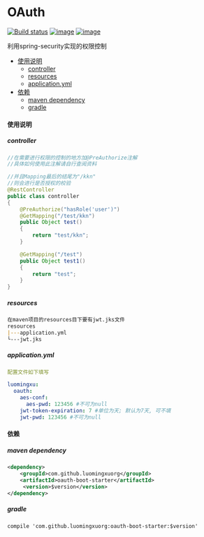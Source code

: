 OAuth
=

[![Build status](https://ci.appveyor.com/api/projects/status/9c5lpay7diqx3mj5?svg=true)](https://ci.appveyor.com/project/LuomingXu/oauth)
[![image](https://img.shields.io/badge/maven-v0.0.2-blue.svg)](https://search.maven.org/search?q=g:com.github.luomingxuorg)
[![image](https://img.shields.io/badge/License-Apache__v2-blue.svg)](http://www.apache.org/licenses/LICENSE-2.0)


利用spring-security实现的权限控制


<!-- TOC -->

- [使用说明](#使用说明)
    - [controller](#controller)
    - [resources](#resources)
    - [application.yml](#applicationyml)
- [依赖](#依赖)
    - [maven dependency](#maven-dependency)
    - [gradle](#gradle)

<!-- /TOC -->


#### 使用说明

##### controller

```java
//在需要进行权限的控制的地方加@PreAuthorize注解
//具体如何使用此注解请自行查阅资料

//并且Mapping最后的结尾为"/kkn"
//则会进行是否授权的校验
@RestController
public class controller
{
    @PreAuthorize("hasRole('user')")
    @GetMapping("/test/kkn")
    public Object test()
    {
        return "test/kkn";
    }

    @GetMapping("/test")
    public Object test1()
    {
        return "test";
    }
}
```

##### resources

```markdown
在maven项目的resources目下要有jwt.jks文件
resources
|---application.yml
└---jwt.jks
```

##### application.yml

```yaml
配置文件如下填写

luomingxu:
  oauth:
    aes-conf:
      aes-pwd: 123456 #不可为null
    jwt-token-expiration: 7 #单位为天; 默认为7天, 可不填
    jwt-pwd: 123456 #不可为null
```

#### 依赖
##### maven dependency
```xml
<dependency>
    <groupId>com.github.luomingxuorg</groupId>
    <artifactId>oauth-boot-starter</artifactId>
     <version>$version</version>
</dependency>
```
##### gradle
```grovvy
compile 'com.github.luomingxuorg:oauth-boot-starter:$version'
```